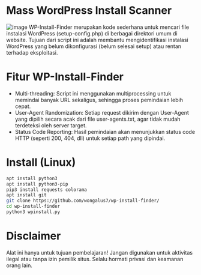 # Mass WordPress Install Scanner
![image](https://github.com/user-attachments/assets/71670c7b-26f6-4208-8969-bbcf7203a301)
WP-Install-Finder merupakan kode sederhana untuk mencari file instalasi WordPress (setup-config.php) di berbagai direktori umum di website. Tujuan dari script ini adalah membantu mengidentifikasi instalasi WordPress yang belum dikonfigurasi (belum selesai setup) atau rentan terhadap eksploitasi.

# Fitur WP-Install-Finder
- Multi-threading: Script ini menggunakan multiprocessing untuk memindai banyak URL sekaligus, sehingga proses pemindaian lebih cepat.
- User-Agent Randomization: Setiap request dikirim dengan User-Agent yang dipilih secara acak dari file user-agents.txt, agar tidak mudah terdeteksi oleh server target.
- Status Code Reporting: Hasil pemindaian akan menunjukkan status code HTTP (seperti 200, 404, dll) untuk setiap path yang dipindai.

# Install (Linux)
```bash
apt install python3
apt install python3-pip
pip3 install requests colorama
apt install git
git clone https://github.com/wongalus7/wp-install-finder/
cd wp-install-finder
python3 wpinstall.py
```
# Disclaimer
Alat ini hanya untuk tujuan pembelajaran! Jangan digunakan untuk aktivitas ilegal atau tanpa izin pemilik situs. Selalu hormati privasi dan keamanan orang lain.
